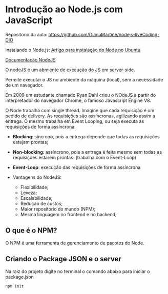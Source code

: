 # Introdução ao Node.js com JavaScript

Repositório da aula: https://github.com/DianaMartine/nodejs-liveCoding-DIO

Instalando o Node.js:
[Artigo para instalação do Node no Ubuntu](https://www.digitalocean.com/community/tutorials/how-to-install-node-js-on-ubuntu-20-04-pt)

[Documentação NodeJS](https://nodejs.org/dist/latest-v16.x/docs/api/)

O nodeJS é um abmiente de execução do JS em server-side.

Permite executar o JS no ambiente da máquina (local), sem a necessidade de um navegador.

Em 2009 um estudante chamado Ryan Dahl criou o NOdeJS à partir do interpretador do navegador Chrome, o famoso Javascript Engine V8.

O Node trabalha com single thread. Imagine que cada requisição é um pedido de delivery. As requisições são assíncronas, agilizando assim a entrega. O mesmo trabalha em Event Looping, ou seja executa as requisições de forma assíncrona.

- **Blocking**: síncrono, pois a entrega depende que todas as requisições estejam prontas;
- **Non-blocking**: assíncrono, pois a entrega é feita mesmo sem todas as requisições estarem prontas. (trabalha com o Event-Loop)
- **Event-Loop**: execução das requisições de forma assíncrona

- Vantagens do NodeJS:
  - Flexibilidade;
  - Leveza;
  - Escalabilidade;
  - Redução de custos;
  - Maior repositório do mundo (NPM);
  - Mesma linguagem no frontend e no backend;

## O que é o NPM?

O NPM é uma ferramenta de gerenciamento de pacotes do Node.

## Criando o Package JSON e o server

Na raiz do projeto digite no terminal o comando abaixo para iniciar o package.json

`npm init`
